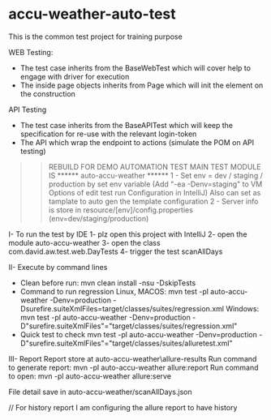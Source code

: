 # accu-weather-auto-test

This is the common test project for training purpose

WEB Testing:
 - The test case inherits from the BaseWebTest which will cover help to engage with driver for execution
 - The inside page objects inherits from Page which will init the element on the construction

API Testing
 - The test case inherits from the BaseAPITest which will keep the specification for re-use with the relevant login-token
 - The API which wrap the endpoint to actions (simulate the POM on API testing)

>> REBUILD FOR DEMO AUTOMATION TEST
> MAIN TEST MODULE IS ****** auto-accu-weather ******
1 - Set env = dev / staging / production by set env variable (Add "-ea -Denv=staging" to VM Options of edit test run Configuration in IntelliJ)
> Also can set as tamplate to auto gen the template configuration
2 - Server info is store in resource/[env]/config.properties (env=dev/staging/production)

I- To run the test by IDE
1- plz open this project with IntelliJ
2- open the module auto-accu-weather
3- open the class com.david.aw.test.web.DayTests
4- trigger the test scanAllDays

II- Execute by command lines
- Clean before run: mvn clean install -nsu -DskipTests
- Command to run regression
Linux, MACOS: mvn test -pl auto-accu-weather -Denv=production -Dsurefire.suiteXmlFiles=target/classes/suites/regression.xml
Windows: mvn test -pl auto-accu-weather -Denv=production -D"surefire.suiteXmlFiles"="target/classes/suites/regression.xml"
- Quick test to check
mvn test -pl auto-accu-weather -Denv=production -D"surefire.suiteXmlFiles"="target/classes/suites/alluretest.xml"

III- Report
Report store at auto-accu-weather\allure-results
Run command to generate report: mvn -pl auto-accu-weather allure:report
Run command to open: mvn -pl auto-accu-weather allure:serve

File detail save in auto-accu-weather/scanAllDays.json


// For history report I am configuring the allure report to have history


